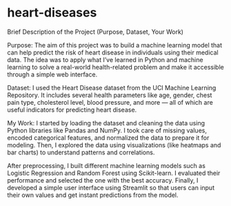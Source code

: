# heart-diseases
Brief Description of the Project (Purpose, Dataset, Your Work)

Purpose:
The aim of this project was to build a machine learning model that can help predict the risk of heart disease in individuals using their medical data. The idea was to apply what I’ve learned in Python and machine learning to solve a real-world health-related problem and make it accessible through a simple web interface.

Dataset:
I used the Heart Disease dataset from the UCI Machine Learning Repository. It includes several health parameters like age, gender, chest pain type, cholesterol level, blood pressure, and more — all of which are useful indicators for predicting heart disease.

My Work:
I started by loading the dataset and cleaning the data using Python libraries like Pandas and NumPy. I took care of missing values, encoded categorical features, and normalized the data to prepare it for modeling. Then, I explored the data using visualizations (like heatmaps and bar charts) to understand patterns and correlations.

After preprocessing, I built different machine learning models such as Logistic Regression and Random Forest using Scikit-learn. I evaluated their performance and selected the one with the best accuracy. Finally, I developed a simple user interface using Streamlit so that users can input their own values and get instant predictions from the model.
